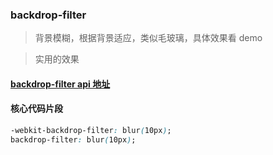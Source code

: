 ### backdrop-filter

> 背景模糊，根据背景适应，类似毛玻璃，具体效果看 demo

> 实用的效果

#### [backdrop-filter api 地址](https://developer.mozilla.org/en-US/docs/Web/CSS/backdrop-filter)

#### 核心代码片段

```css
-webkit-backdrop-filter: blur(10px);
backdrop-filter: blur(10px);
```
